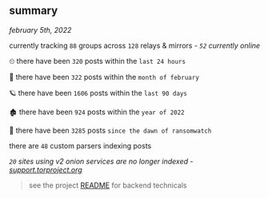 
## summary
_february 5th, 2022_

currently tracking `88` groups across `128` relays & mirrors - _`52` currently online_

⏲ there have been `320` posts within the `last 24 hours`

🦈 there have been `322` posts within the `month of february`

🪐 there have been `1606` posts within the `last 90 days`

🏚 there have been `924` posts within the `year of 2022`

🦕 there have been `3285` posts `since the dawn of ransomwatch`

there are `48` custom parsers indexing posts

_`20` sites using v2 onion services are no longer indexed - [support.torproject.org](https://support.torproject.org/onionservices/v2-deprecation/)_

> see the project [README](https://github.com/thetanz/ransomwatch#ransomwatch--) for backend technicals
